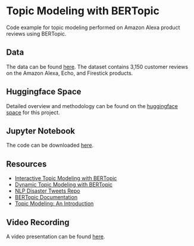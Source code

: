 # Topic Modeling with BERTopic

Code example for topic modeling performed on Amazon Alexa product reviews using BERTopic. 

## Data
The data can be found [here](https://www.kaggle.com/datasets/sid321axn/amazon-alexa-reviews). The dataset contains 3,150 customer reviews on the Amazon Alexa, Echo, and Firestick products.

## Huggingface Space
Detailed overview and methodology can be found on the [huggingface space](https://huggingface.co/spaces/chiulori/bertopic-reviews) for this project.

## Jupyter Notebook
The code can be downloaded [here](https://github.com/chiulori/BERTopic-reviews/blob/main/bertopic.ipynb).

## Resources
* [Interactive Topic Modeling with BERTopic](https://towardsdatascience.com/interactive-topic-modeling-with-bertopic-1ea55e7d73d8)
* [Dynamic Topic Modeling with BERTopic](https://towardsdatascience.com/dynamic-topic-modeling-with-bertopic-e5857e29f872)
* [NLP Disaster Tweets Repo](https://github.com/Briiick/NLP-disaster-tweets/blob/main/notebooks/4-light-cleaning-BERT.ipynb)
* [BERTopic Documentation](https://maartengr.github.io/BERTopic/api/bertopic.html#bertopic._bertopic.BERTopic.__init__)
* [Topic Modeling: An Introduction](https://monkeylearn.com/blog/introduction-to-topic-modeling/)

## Video Recording
A video presentation can be found [here]().
